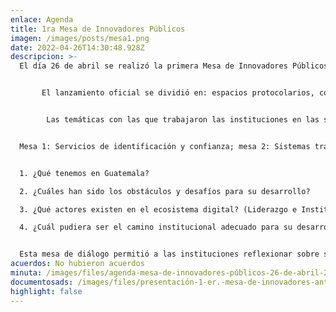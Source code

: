 ```yaml
---
enlace: Agenda
title: 1ra Mesa de Innovadores Públicos
imagen: /images/posts/mesa1.png
date: 2022-04-26T14:30:48.928Z
descripcion: >-
  El día 26 de abril se realizó la primera Mesa de Innovadores Públicos.


       El lanzamiento oficial se dividió en: espacios protocolarios, conferencias y ponencias, intercambio de experiencias y sesiones de diálogo y propuestas en sub-mesas temáticas donde participaron las instituciones públicas escogiendo una temática específica más afín a su experiencia. En los espacios de conferencias y ponencias se visualizó un video inspirativo sobre la transformación digital de Estonia y posteriormente, los avances que ha tenido Guatemala en materia. Su lanzamiento de manera oficial con todas las instituciones públicas participantes tuvo el espíritu de socializar los objetivos de la misma y sensibilizar la oportunidad que representa la creación de la mesa de innovadores públicos. Además, implementar una serie de actividades que recaben insumos valiosos para establecer la ruta de acción de la mesa.


        Las temáticas con las que trabajaron las instituciones en las sub-mesas fueron: 


  Mesa 1: Servicios de identificación y confianza; mesa 2: Sistemas transversales de gobierno; mesa 3: Plataforma de prestación de servicios; mesa 4: Transparencia y anticorrupción; y mesa 5: Datos como activo. Las temáticas giraron alrededor de las siguientes cuestionantes: 


  1. ¿Qué tenemos en Guatemala?

  2. ¿Cuáles han sido los obstáculos y desafíos para su desarrollo? 

  3. ¿Qué actores existen en el ecosistema digital? (Liderazgo e Instituciones); y

  4. ¿Cuál pudiera ser el camino institucional adecuado para su desarrollo? 


  Esta mesa de diálogo permitió a las instituciones reflexionar sobre su papel como servidores públicos, la situación actual en el país en cuanto a las temáticas, los avances y desafíos y lo más importante, generaron propuestas de potencial solución a algunas de las problemáticas.
acuerdos: N﻿o hubieron acuerdos
minuta: /images/files/agenda-mesa-de-innovadores-públicos-26-de-abril-2022-1-.pdf
documentosads: /images/files/presentación-1-er.-mesa-de-innovadores-antigua-up-gae-eemg.pdf
highlight: false
---
```

